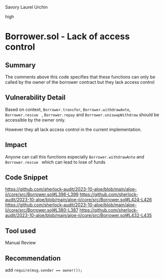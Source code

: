 Savory Laurel Urchin

high

# Borrower.sol - Lack of access control
## Summary
The comments above this code specifies that these functions can only be called by the owner of the borrower contract but they lack access control
## Vulnerability Detail
Based on context, `Borrower.transfer`, `Borrower.withdrawAnte`, `Borrower.rescue ` , `Borrower.repay` and `Borrower.uniswapWithdraw`  should be accessible by the owner only.

However they all lack access control in the current implementation.
## Impact
Anyone can call this functions especially `Borrower.withdrawAnte` and `Borrower.rescue `  which can lead to lose of funds
## Code Snippet
https://github.com/sherlock-audit/2023-10-aloe/blob/main/aloe-ii/core/src/Borrower.sol#L396-L399
https://github.com/sherlock-audit/2023-10-aloe/blob/main/aloe-ii/core/src/Borrower.sol#L424-L426
https://github.com/sherlock-audit/2023-10-aloe/blob/main/aloe-ii/core/src/Borrower.sol#L380-L387
https://github.com/sherlock-audit/2023-10-aloe/blob/main/aloe-ii/core/src/Borrower.sol#L432-L435

## Tool used
Manual Review

## Recommendation
add `require(msg.sender == owner());`